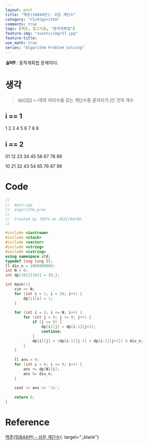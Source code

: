 ```yaml
---
layout: post
title: "백준(10844번): 쉬운 계단수"
category: "CS/Algorithm"
comments: true
tags: [백준, 알고리즘, "동적계획법"]
feature-img: "assets/img/57.jpg"
feature-title:
use_math: true
series: "Algorithm Problem Solving"
---
```


**_실버1_** : 동적계획법 문제이다.

# 생각

> dp[i][j] = i개의 자리수를 갖는 계단수중 끝자리가 j인 것의 개수

## i == 1

1
2
3
4
5
6
7
8
9


## i == 2
01
12
23
34
45
56
67
78
89

10
21
32
43
54
65
76
87
98





# Code
```c++
//
//  main.cpp
//  algorithm_prac
//
//  Created by 최완식 on 2021/04/05.
//

#include <iostream>
#include <stack>
#include <vector>
#include <string>
#include <cstring>
using namespace std;
typedef long long ll;
ll div_n = 1000000000;
int N = 0;
int dp[101][101] = {0,};

int main(){
    cin >> N;
    for (int i = 1; i < 10; i++) {
        dp[1][i] = 1;
    }
    
    for (int i = 2; i <= N; i++) {
        for (int j = 0; j <= 9; j++) {
            if (j == 0) {
                dp[i][j] = dp[i-1][j+1];
                continue;
            }
            dp[i][j] = (dp[i-1][j-1] + dp[i-1][j+1]) % div_n;
        }
    }
    
    ll ans = 0;
    for (int i = 0; i <= 9; i++) {
        ans += dp[N][i];
        ans %= div_n;
    }
    
    cout << ans << '\n';
    
    return 0;
}

```

# Reference

[백준(10844번) - 쉬운 계단수](https://www.acmicpc.net/problem/10844){: target="\_blank"}
